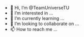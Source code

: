 - 👋 Hi, I’m @TeamUniverseTU
- 👀 I’m interested in ...
- 🌱 I’m currently learning ...
- 💞️ I’m looking to collaborate on ...
- 📫 How to reach me ...

<!---
TeamUniverseTU/TeamUniverseTU is a ✨ special ✨ repository because its `README.md` (this file) appears on your GitHub profile.
You can click the Preview link to take a look at your changes.
--->

